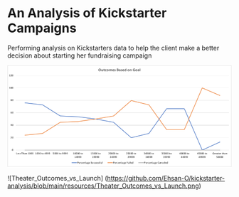 # An Analysis of Kickstarter Campaigns
Performing analysis on Kickstarters data to help the client make a better decision about starting her fundraising campaign 

<img src="/resources/Outcomes_vs_Goals.png">


![Theater_Outcomes_vs_Launch] (https://github.com/Ehsan-O/kickstarter-analysis/blob/main/resources/Theater_Outcomes_vs_Launch.png)
